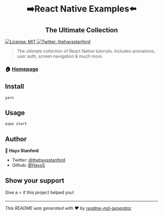 <h1 align="center">➡️React Native Examples⬅️<h2 align="center">The Ultimate Collection</h2></h1>
<p>
  <a href="#" target="_blank">
    <img alt="License: MIT" src="https://img.shields.io/badge/License-MIT-yellow.svg" />
  </a>
  <a href="https://twitter.com/thehaysstanford" target="_blank">
    <img alt="Twitter: thehaysstanford" src="https://img.shields.io/twitter/follow/thehaysstanford.svg?style=social" />
  </a>
</p>

> The ultimate collection of React Native tutorials. Includes animations, user auth, screen navigation & much more.

### 🏠 [Homepage](haysstanford.com)

## Install

```sh
yarn
```

## Usage

```sh
expo start
```

## Author

👤 **Hays Stanford**

* Twitter: [@thehaysstanford](https://twitter.com/thehaysstanford)
* Github: [@HaysS](https://github.com/HaysS)

## Show your support

Give a ⭐️ if this project helped you!

***
_This README was generated with ❤️ by [readme-md-generator](https://github.com/kefranabg/readme-md-generator)_
